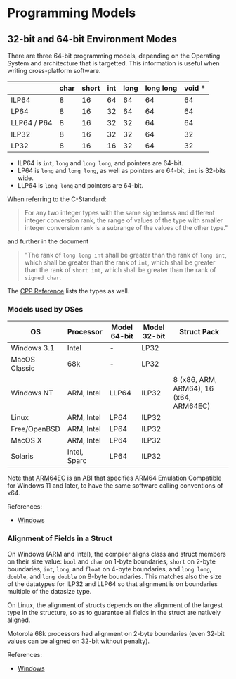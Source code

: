 # Programming Models

## 32-bit and 64-bit Environment Modes

There are three 64-bit programming models, depending on the Operating System and
architecture that is targetted. This information is useful when writing
cross-platform software.

|             | char | short | int | long | long long | void * |
| ----------- | ---- | ----- | --- | ---- | --------- | ------ |
| ILP64       | 8    | 16    | 64  | 64   | 64        | 64     |
| LP64        | 8    | 16    | 32  | 64   | 64        | 64     |
| LLP64 / P64 | 8    | 16    | 32  | 32   | 64        | 64     |
| ILP32       | 8    | 16    | 32  | 32   | 64        | 32     |
| LP32        | 8    | 16    | 16  | 32   | 64        | 32     |

* ILP64 is `int`, `long` and `long long`, and pointers are 64-bit.
* LP64 is `long` and `long long`, as well as pointers are 64-bit, `int` is 32-bits wide.
* LLP64 is `long long` and pointers are 64-bit.

When referring to the C-Standard:

> For any two integer types with the same signedness and different integer
> conversion rank, the range of values of the type with smaller integer
> conversion rank is a subrange of the values of the other type."

and further in the document

> "The rank of `long long int` shall be greater than the rank of `long int`,
> which shall be greater than the rank of `int`, which shall be greater than the
> rank of `short int`, which shall be greater than the rank of `signed char`.

The [CPP Reference](https://en.cppreference.com/w/cpp/language/types) lists the
types as well.

### Models used by OSes

| OS            | Processor    | Model 64-bit | Model 32-bit | Struct Pack                            |
| ------------- | ------------ | ------------ | ------------ | -------------------------------------- |
| Windows 3.1   | Intel        | -            | LP32         |                                        |
| MacOS Classic | 68k          | -            | LP32         |                                        |
| Windows NT    | ARM, Intel   | LLP64        | ILP32        | 8 (x86, ARM, ARM64), 16 (x64, ARM64EC) |
| Linux         | ARM, Intel   | LP64         | ILP32        |                                        |
| Free/OpenBSD  | ARM, Intel   | LP64         | ILP32        |                                        |
| MacOS X       | ARM, Intel   | LP64         | ILP32        |                                        |
| Solaris       | Intel, Sparc | LP64         | ILP32        |                                        |

Note that [ARM64EC](https://learn.microsoft.com/en-us/windows/arm/arm64ec) is an
ABI that specifies ARM64 Emulation Compatible for Windows 11 and later, to have
the same software calling conventions of x64.

References:

* [Windows](https://learn.microsoft.com/en-us/cpp/build/reference/zp-struct-member-alignment)

### Alignment of Fields in a Struct

On Windows (ARM and Intel), the compiler aligns class and struct members on
their size value: `bool` and `char` on 1-byte boundaries, `short` on 2-byte
boundaries, `int`, `long`, and `float` on 4-byte boundaries, and `long long`,
`double`, and `long double` on 8-byte boundaries. This matches also the size of
the datatypes for ILP32 and LLP64 so that alignment is on boundaries multiple of
the datasize type.

On Linux, the alignment of structs depends on the alignment of the largest type
in the structure, so as to guarantee all fields in the struct are natively
aligned.

Motorola 68k processors had alignment on 2-byte boundaries (even 32-bit values
can be aligned on 32-bit without penalty).

References:

* [Windows](https://learn.microsoft.com/en-us/cpp/cpp/alignment-cpp-declarations)
